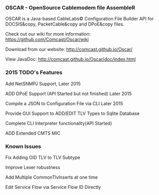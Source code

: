 ### OSCAR - OpenSource Cablemodem file AssembleR

OSCAR is a Java-based CableLabs&copy; Configuration File Builder API for DOCSIS&copy, PacketCable&copy and DPoE&copy files.

Check out our wiki for more information: https://github.com/Comcast/Oscar/wiki

Download from our website: http://comcast.github.io/Oscar/

View JavaDoc: http://comcast.github.io/Oscar/doc/index.html

### 2015 TODO's Features

Add NetSNMPJ Support, Later 2015

ADD DPoE Support (API Started but not finished) Later 2015

Compile a JSON to Configuration File via CLI Later 2015

Provide GUI Support to ADD/EDIT TLV Types to Sqlite Database

Complete CLI Interpreter functionality(API Started)

ADD Extended CMTS MIC

### Known Issues

Fix Adding OID TLV to TLV Subtype

Improve Lexer robustness

Add Multiple CommonTlvInserts at one time

Edit Service Flow via Service Flow ID Directly

